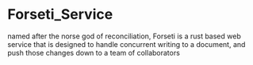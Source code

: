 # Forseti_Service
named after the norse god of reconciliation, Forseti is a rust based web service that is designed to handle concurrent writing to a document, and push those changes down to a team of collaborators 
